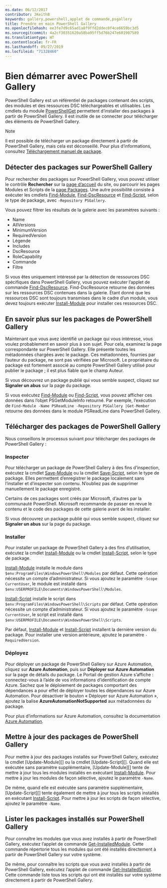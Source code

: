 ```yaml
---
ms.date: 06/12/2017
contributor: JKeithB
keywords: gallery,powershell,applet de commande,psgallery
title: Prendre en main PowerShell Gallery
ms.openlocfilehash: ee3fe7d9c65ad1a8f9ffd2ddec0f4ce6659bc3d5
ms.sourcegitcommit: 4a2cf30351620a58ba95ff5d76b247e601907589
ms.translationtype: HT
ms.contentlocale: fr-FR
ms.lasthandoff: 09/27/2019
ms.locfileid: "71328460"
---
```

# <a name="getting-started-with-the-powershell-gallery"></a>Bien démarrer avec PowerShell Gallery

PowerShell Gallery est un référentiel de packages contenant des scripts, des modules et des ressources DSC téléchargeables et utilisables. Les cmdlets du module [PowerShellGet](/powershell/module/powershellget) permettent d’installer des packages à partir de PowerShell Gallery. Il est inutile de se connecter pour télécharger des éléments de PowerShell Gallery.

> [!NOTE]
> Il est possible de télécharger un package directement à partir de PowerShell Gallery, mais cela est déconseillé. Pour plus d’informations, consultez [Téléchargement manuel de package](how-to/working-with-packages/manual-download.md).

## <a name="discovering-packages-from-the-powershell-gallery"></a>Détecter des packages sur PowerShell Gallery

Pour rechercher des packages sur PowerShell Gallery, vous pouvez utiliser le contrôle **Rechercher** sur la [page d’accueil](https://www.powershellgallery.com) du site, ou parcourir les pages Modules et Scripts de la [page Packages](https://www.powershellgallery.com/packages). Une autre possibilité consiste à exécuter les cmdlets [Find-Module][], [Find-DscResource] et [Find-Script][], selon le type de package, avec `-Repository PSGallery`.

Vous pouvez filtrer les résultats de la galerie avec les paramètres suivants :

- Name
- AllVersions
- MinimumVersion
- RequiredVersion
- Légende
- Includes
- DscResource
- RoleCapability
- Commande
- Filtre

Si vous êtes uniquement intéressé par la détection de ressources DSC spécifiques dans PowerShell Gallery, vous pouvez exécuter l’applet de commande [Find-DscResource][]. Find-DscResource retourne des données sur les ressources DSC contenues dans la galerie. Étant donné que les ressources DSC sont toujours transmises dans le cadre d’un module, vous devez toujours exécuter [Install-Module][] pour installer ces ressources DSC.

## <a name="learning-about-packages-in-the-powershell-gallery"></a>En savoir plus sur les packages de PowerShell Gallery

Maintenant que vous avez identifié un package qui vous intéresse, vous voulez probablement en savoir plus à son sujet. Pour cela, examinez la page correspondante sur PowerShell Gallery. Elle présente toutes les métadonnées chargées avec le package. Ces métadonnées, fournies par l’auteur du package, ne sont pas vérifiées par Microsoft. Le propriétaire du package est fortement associé au compte PowerShell Gallery utilisé pour publier le package ; il est plus fiable que le champ Auteur.

Si vous découvrez un package publié qui vous semble suspect, cliquez sur **Signaler un abus** sur la page du package.

Si vous exécutez [Find-Module][] ou [Find-Script][], vous pouvez afficher ces données dans l’objet PSGetModuleInfo retourné. Par exemple, l’exécution de `Find-Module -Name PSReadLine -Repository PSGallery |Get-Member` retourne des données dans le module PSReadLine dans PowerShell Gallery.

## <a name="downloading-packages-from-the-powershell-gallery"></a>Télécharger des packages de PowerShell Gallery

Nous conseillons le processus suivant pour télécharger des packages de PowerShell Gallery :

### <a name="inspect"></a>Inspecter

Pour télécharger un package de PowerShell Gallery à des fins d’inspection, exécutez la cmdlet [Save-Module][] ou la cmdlet [Save-Script][], selon le type de package. Elles permettent d’enregistrer le package localement sans l’installer et d’inspecter son contenu. N’oubliez pas de supprimer manuellement le package enregistré.

Certains de ces packages sont créés par Microsoft, d’autres par la communauté PowerShell. Microsoft recommande de passer en revue le contenu et le code des packages de cette galerie avant de les installer.

Si vous découvrez un package publié qui vous semble suspect, cliquez sur **Signaler un abus** sur la page du package.

### <a name="install"></a>Installer

Pour installer un package de PowerShell Gallery à des fins d’utilisation, exécutez la cmdlet [Install-Module][] ou la cmdlet [Install-Script][], selon le type de package.

[Install-Module][] installe le module dans `$env:ProgramFiles\WindowsPowerShell\Modules` par défaut.
Cette opération nécessite un compte d’administrateur. Si vous ajoutez le paramètre `-Scope CurrentUser`, le module est installé dans `$env:USERPROFILE\Documents\WindowsPowerShell\Modules`.

[Install-Script][] installe le script dans `$env:ProgramFiles\WindowsPowerShell\Scripts` par défaut.
Cette opération nécessite un compte d’administrateur. Si vous ajoutez le paramètre `-Scope CurrentUser`, le script est installé dans `$env:USERPROFILE\Documents\WindowsPowerShell\Scripts`.

Par défaut, [Install-Module][] et [Install-Script][] installent la dernière version du package. Pour installer une version antérieure, ajoutez le paramètre `-RequiredVersion`.

### <a name="deploy"></a>Déployez

Pour déployer un package de PowerShell Gallery sur Azure Automation, cliquez sur **Azure Automation**, puis sur **Déployer sur Azure Automation** sur la page de détails du package. Le Portail de gestion Azure s’affiche : connectez-vous à l’aide de vos informations d’identification de compte Azure. Sachez que le déploiement de packages comportant des dépendances a pour effet de déployer toutes les dépendances sur Azure Automation. Pour désactiver le bouton « Déployer sur Azure Automation », ajoutez la balise **AzureAutomationNotSupported** aux métadonnées du package.

Pour plus d’informations sur Azure Automation, consultez la documentation [Azure Automation](/azure/automation).

## <a name="updating-packages-from-the-powershell-gallery"></a>Mettre à jour des packages de PowerShell Gallery

Pour mettre à jour des packages installés sur PowerShell Gallery, exécutez la cmdlet [Update-Module][] ou la cmdlet [Update-Script][]. Quand elle est exécutée sans paramètre supplémentaire, [Update-Module][] tente de mettre à jour tous les modules installés en exécutant [Install-Module][]. Pour mettre à jour les modules de façon sélective, ajoutez le paramètre `-Name`.

De même, quand elle est exécutée sans paramètre supplémentaire, [Update-Script][] tente également de mettre à jour tous les scripts installés en exécutant [Install-Script][]. Pour mettre à jour les scripts de façon sélective, ajoutez le paramètre `-Name`.

## <a name="list-packages-that-you-have-installed-from-the-powershell-gallery"></a>Lister les packages installés sur PowerShell Gallery

Pour connaître les modules que vous avez installés à partir de PowerShell Gallery, exécutez l’applet de commande [Get-InstalledModule][]. Cette commande répertorie tous les modules qui ont été installés directement à partir de PowerShell Gallery sur votre système.

De même, pour connaître les scripts que vous avez installés à partir de PowerShell Gallery, exécutez l’applet de commande [Get-InstalledScript][]. Cette commande liste tous les scripts qui ont été installés sur votre système directement à partir de PowerShell Gallery.

[Find-DscResource]: /powershell/module/powershellget/Find-DscResource
[Find-Module]: /powershell/module/powershellget/Find-Module
[Find-Script]: /powershell/module/powershellget/Find-Script
[Get-InstalledModule]: /powershell/module/powershellget/Get-InstalledModule
[Get-InstalledScript]: /powershell/module/powershellget/Get-InstalledScript
[Install-Module]: /powershell/module/powershellget/Install-Module
[Install-Script]: /powershell/module/powershellget/Install-Script
[Publish-Module]: /powershell/module/powershellget/Publish-Module
[Publish-Script]: /powershell/module/powershellget/Publish-Script
[Register-PSRepository]: /powershell/module/powershellget/Register-Repository
[Save-Module]: /powershell/module/powershellget/Save-Module
[Save-Script]: /powershell/module/powershellget/Save-Script
